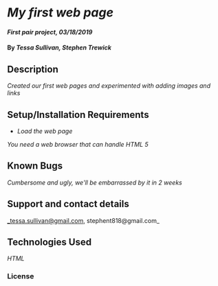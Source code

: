 # _My first web page_

#### _First pair project, 03/18/2019_

#### By _**Tessa Sullivan, Stephen Trewick**_

## Description

_Created our first web pages and experimented with adding images and links_

## Setup/Installation Requirements

* _Load the web page_

_You need a web browser that can handle HTML 5_

## Known Bugs

_Cumbersome and ugly, we'll be embarrassed by it in 2 weeks_

## Support and contact details

_tessa.sullivan@gmail.com, stephent818@gmail.com_

## Technologies Used

_HTML_

### License

